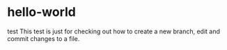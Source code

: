 # hello-world
test
This test is just for checking out how to create a new branch, edit and commit changes to a file.

